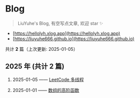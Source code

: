# Blog

> LiuYuhe's Blog, 有空写点文章, 欢迎 star ✨

- [https://hellolyh.xlog.app](https://hellolyh.xlog.app)
- [https://liuyuhe666.github.io](https://liuyuhe666.github.io)

共计 **2** 篇（上次更新: 2025-01-05）

## 2025 年 (共计 2 篇)

1. 2025-01-05 —— [LeetCode 多线程](https://github.com/liuyuhe666/blog/issues/2)

2. 2025-01-01 —— [数组的高阶函数](https://github.com/liuyuhe666/blog/issues/1)
